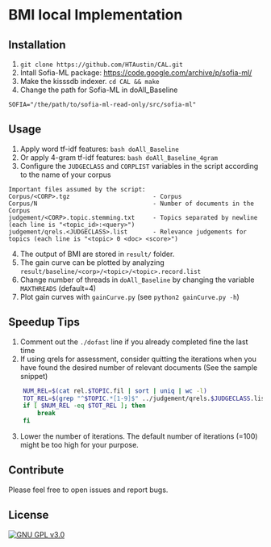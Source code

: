# BMI local Implementation

## Installation

1. `git clone https://github.com/HTAustin/CAL.git`
2. Intall Sofia-ML package: https://code.google.com/archive/p/sofia-ml/
3. Make the kisssdb indexer. `cd CAL && make`
4. Change the path for Sofia-ML in doAll_Baseline
```
SOFIA="/the/path/to/sofia-ml-read-only/src/sofia-ml"
```

## Usage

1. Apply word tf-idf features: `bash doAll_Baseline`
2. Or apply 4-gram tf-idf features: `bash doAll_Baseline_4gram`
3. Configure the `JUDGECLASS` and `CORPLIST` variables in the script according to the name of your corpus
```
Important files assumed by the script:
Corpus/<CORP>.tgz                       - Corpus
Corpus/N                                - Number of documents in the Corpus
judgement/<CORP>.topic.stemming.txt     - Topics separated by newline (each line is "<topic_id>:<query>")
judgement/qrels.<JUDGECLASS>.list       - Relevance judgements for topics (each line is "<topic> 0 <doc> <score>")
```
4. The output of BMI are stored in `result/` folder. 
5. The gain curve can be plotted by analyzing `result/baseline/<corp>/<topic>/<topic>.record.list`
6. Change number of threads in `doAll_Baseline` by changing the variable `MAXTHREADS` (default=4)
7. Plot gain curves with `gainCurve.py` (see `python2 gainCurve.py -h`)

## Speedup Tips

1. Comment out the `./dofast` line if you already completed fine the last time
2. If using qrels for assessment, consider quitting the iterations when you have found the desired number of relevant documents (See the sample snippet)
```bash
    NUM_REL=$(cat rel.$TOPIC.fil | sort | uniq | wc -l)
    TOT_REL=$(grep "^$TOPIC.*[1-9]$" ../judgement/qrels.$JUDGECLASS.list | cut -d' ' -f3 | sort | uniq | wc -l)
    if [ $NUM_REL -eq $TOT_REL ]; then
        break
    fi
```
3. Lower the number of iterations. The default number of iterations (=100) might be too high for your purpose.

## Contribute

Please feel free to open issues and report bugs.

## License

[![GNU GPL v3.0](http://www.gnu.org/graphics/gplv3-127x51.png)](http://www.gnu.org/licenses/gpl.html)
